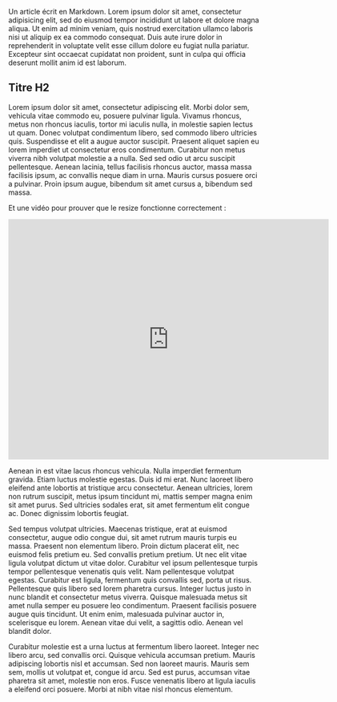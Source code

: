 Un article écrit en Markdown. Lorem ipsum dolor sit amet, consectetur adipisicing elit, sed do eiusmod tempor incididunt ut labore et dolore magna aliqua. Ut enim ad minim veniam, quis nostrud exercitation ullamco laboris nisi ut aliquip ex ea commodo consequat. Duis aute irure dolor in reprehenderit in voluptate velit esse cillum dolore eu fugiat nulla pariatur. Excepteur sint occaecat cupidatat non proident, sunt in culpa qui officia deserunt mollit anim id est laborum.

## Titre H2

Lorem ipsum dolor sit amet, consectetur adipiscing elit. Morbi dolor sem, vehicula vitae commodo eu, posuere pulvinar ligula. Vivamus rhoncus, metus non rhoncus iaculis, tortor mi iaculis nulla, in molestie sapien lectus ut quam. Donec volutpat condimentum libero, sed commodo libero ultricies quis. Suspendisse et elit a augue auctor suscipit. Praesent aliquet sapien eu lorem imperdiet ut consectetur eros condimentum. Curabitur non metus viverra nibh volutpat molestie a a nulla. Sed sed odio ut arcu suscipit pellentesque. Aenean lacinia, tellus facilisis rhoncus auctor, massa massa facilisis ipsum, ac convallis neque diam in urna. Mauris cursus posuere orci a pulvinar. Proin ipsum augue, bibendum sit amet cursus a, bibendum sed massa.

Et une vidéo pour prouver que le resize fonctionne correctement :

<iframe width="640" height="480" src="http://www.youtube.com/embed/PuA6ZjpEJys?rel=0" frameborder="0" allowfullscreen></iframe>

Aenean in est vitae lacus rhoncus vehicula. Nulla imperdiet fermentum gravida. Etiam luctus molestie egestas. Duis id mi erat. Nunc laoreet libero eleifend ante lobortis at tristique arcu consectetur. Aenean ultricies, lorem non rutrum suscipit, metus ipsum tincidunt mi, mattis semper magna enim sit amet purus. Sed ultricies sodales erat, sit amet fermentum elit congue ac. Donec dignissim lobortis feugiat.

Sed tempus volutpat ultricies. Maecenas tristique, erat at euismod consectetur, augue odio congue dui, sit amet rutrum mauris turpis eu massa. Praesent non elementum libero. Proin dictum placerat elit, nec euismod felis pretium eu. Sed convallis pretium pretium. Ut nec elit vitae ligula volutpat dictum ut vitae dolor. Curabitur vel ipsum pellentesque turpis tempor pellentesque venenatis quis velit. Nam pellentesque volutpat egestas. Curabitur est ligula, fermentum quis convallis sed, porta ut risus. Pellentesque quis libero sed lorem pharetra cursus. Integer luctus justo in nunc blandit et consectetur metus viverra. Quisque malesuada metus sit amet nulla semper eu posuere leo condimentum. Praesent facilisis posuere augue quis tincidunt. Ut enim enim, malesuada pulvinar auctor in, scelerisque eu lorem. Aenean vitae dui velit, a sagittis odio. Aenean vel blandit dolor.

Curabitur molestie est a urna luctus at fermentum libero laoreet. Integer nec libero arcu, sed convallis orci. Quisque vehicula accumsan pretium. Mauris adipiscing lobortis nisl et accumsan. Sed non laoreet mauris. Mauris sem sem, mollis ut volutpat et, congue id arcu. Sed est purus, accumsan vitae pharetra sit amet, molestie non eros. Fusce venenatis libero at ligula iaculis a eleifend orci posuere. Morbi at nibh vitae nisl rhoncus elementum.